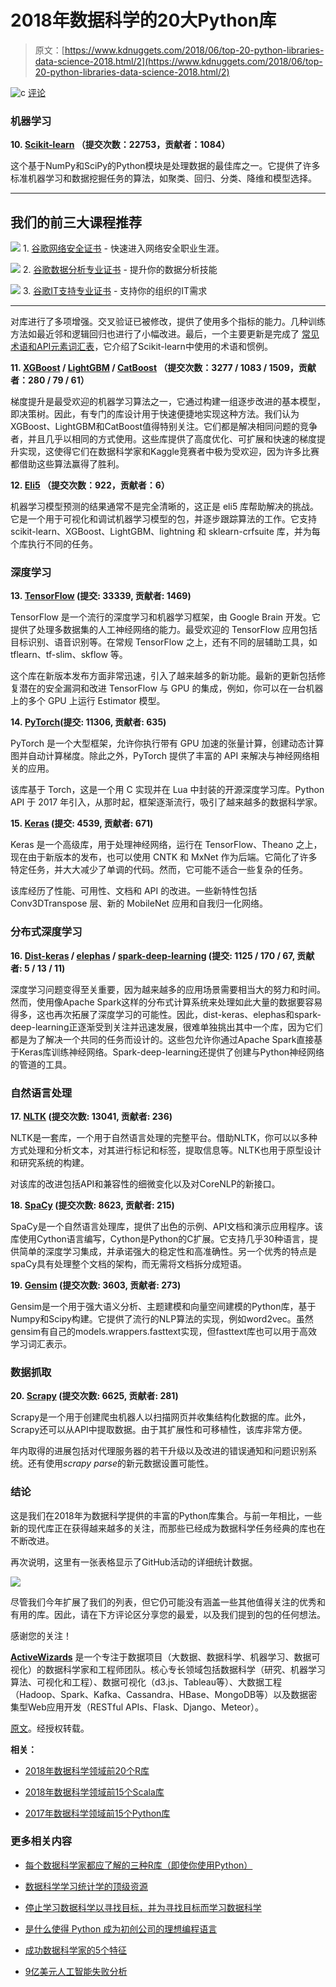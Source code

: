 # 2018年数据科学的20大Python库

> 原文：[https://www.kdnuggets.com/2018/06/top-20-python-libraries-data-science-2018.html/2](https://www.kdnuggets.com/2018/06/top-20-python-libraries-data-science-2018.html/2)

![c](../Images/3d9c022da2d331bb56691a9617b91b90.png) [评论](/2018/06/top-20-python-libraries-data-science-2018.html?page=2#comments)

### 机器学习

**10. [Scikit-learn](http://scikit-learn.org/stable/) （提交次数：22753，贡献者：1084）**

这个基于NumPy和SciPy的Python模块是处理数据的最佳库之一。它提供了许多标准机器学习和数据挖掘任务的算法，如聚类、回归、分类、降维和模型选择。

* * *

## 我们的前三大课程推荐

![](../Images/0244c01ba9267c002ef39d4907e0b8fb.png) 1\. [谷歌网络安全证书](https://www.kdnuggets.com/google-cybersecurity) - 快速进入网络安全职业生涯。

![](../Images/e225c49c3c91745821c8c0368bf04711.png) 2\. [谷歌数据分析专业证书](https://www.kdnuggets.com/google-data-analytics) - 提升你的数据分析技能

![](../Images/0244c01ba9267c002ef39d4907e0b8fb.png) 3\. [谷歌IT支持专业证书](https://www.kdnuggets.com/google-itsupport) - 支持你的组织的IT需求

* * *

对库进行了多项增强。交叉验证已被修改，提供了使用多个指标的能力。几种训练方法如最近邻和逻辑回归也进行了小幅改进。最后，一个主要更新是完成了 [常见术语和API元素词汇表](http://scikit-learn.org/dev/glossary.html#glossary)，它介绍了Scikit-learn中使用的术语和惯例。

**11. [XGBoost](http://xgboost.readthedocs.io/en/latest/) / [LightGBM](http://lightgbm.readthedocs.io/en/latest/Python-Intro.html) / [CatBoost](https://github.com/catboost/catboost) （提交次数：3277 / 1083 / 1509，贡献者：280 / 79 / 61）**

梯度提升是最受欢迎的机器学习算法之一，它通过构建一组逐步改进的基本模型，即决策树。因此，有专门的库设计用于快速便捷地实现这种方法。我们认为XGBoost、LightGBM和CatBoost值得特别关注。它们都是解决相同问题的竞争者，并且几乎以相同的方式使用。这些库提供了高度优化、可扩展和快速的梯度提升实现，这使得它们在数据科学家和Kaggle竞赛者中极为受欢迎，因为许多比赛都借助这些算法赢得了胜利。

**12. [Eli5](https://eli5.readthedocs.io/en/latest/) （提交次数：922，贡献者：6）**

机器学习模型预测的结果通常不是完全清晰的，这正是 eli5 库帮助解决的挑战。它是一个用于可视化和调试机器学习模型的包，并逐步跟踪算法的工作。它支持 scikit-learn、XGBoost、LightGBM、lightning 和 sklearn-crfsuite 库，并为每个库执行不同的任务。

### 深度学习

**13. [TensorFlow](https://www.tensorflow.org/) (提交: 33339, 贡献者: 1469)**

TensorFlow 是一个流行的深度学习和机器学习框架，由 Google Brain 开发。它提供了处理多数据集的人工神经网络的能力。最受欢迎的 TensorFlow 应用包括目标识别、语音识别等。在常规 TensorFlow 之上，还有不同的层辅助工具，如 tflearn、tf-slim、skflow 等。

这个库在新版本发布方面非常迅速，引入了越来越多的新功能。最新的更新包括修复潜在的安全漏洞和改进 TensorFlow 与 GPU 的集成，例如，你可以在一台机器上的多个 GPU 上运行 Estimator 模型。

**14. [PyTorch](https://pytorch.org/)(提交: 11306, 贡献者: 635)**

PyTorch 是一个大型框架，允许你执行带有 GPU 加速的张量计算，创建动态计算图并自动计算梯度。除此之外，PyTorch 提供了丰富的 API 来解决与神经网络相关的应用。

该库基于 Torch，这是一个用 C 实现并在 Lua 中封装的开源深度学习库。Python API 于 2017 年引入，从那时起，框架逐渐流行，吸引了越来越多的数据科学家。

**15. [Keras](https://keras.io/) (提交: 4539, 贡献者: 671)**

Keras 是一个高级库，用于处理神经网络，运行在 TensorFlow、Theano 之上，现在由于新版本的发布，也可以使用 CNTK 和 MxNet 作为后端。它简化了许多特定任务，并大大减少了单调的代码。然而，它可能不适合一些复杂的任务。

该库经历了性能、可用性、文档和 API 的改进。一些新特性包括 Conv3DTranspose 层、新的 MobileNet 应用和自我归一化网络。

### 分布式深度学习

**16. [Dist-keras](http://joerihermans.com/work/distributed-keras/) / [elephas](https://pypi.org/project/elephas/) / [spark-deep-learning](https://databricks.github.io/spark-deep-learning/site/index.html) (提交: 1125 / 170 / 67, 贡献者: 5 / 13 / 11)**

深度学习问题变得至关重要，因为越来越多的应用场景需要相当大的努力和时间。然而，使用像Apache Spark这样的分布式计算系统来处理如此大量的数据要容易得多，这也再次拓展了深度学习的可能性。因此，dist-keras、elephas和spark-deep-learning正逐渐受到关注并迅速发展，很难单独挑出其中一个库，因为它们都是为了解决一个共同的任务而设计的。这些包允许你通过Apache Spark直接基于Keras库训练神经网络。Spark-deep-learning还提供了创建与Python神经网络的管道的工具。

### 自然语言处理

**17. [NLTK](https://www.nltk.org/) (提交次数: 13041, 贡献者: 236)**

NLTK是一套库，一个用于自然语言处理的完整平台。借助NLTK，你可以以多种方式处理和分析文本，对其进行标记和标签，提取信息等。NLTK也用于原型设计和研究系统的构建。

对该库的改进包括API和兼容性的细微变化以及对CoreNLP的新接口。

**18. [SpaCy](https://spacy.io/) (提交次数: 8623, 贡献者: 215)**

SpaCy是一个自然语言处理库，提供了出色的示例、API文档和演示应用程序。该库使用Cython语言编写，Cython是Python的C扩展。它支持几乎30种语言，提供简单的深度学习集成，并承诺强大的稳定性和高准确性。另一个优秀的特点是spaCy具有处理整个文档的架构，而无需将文档拆分成短语。

**19. [Gensim](https://radimrehurek.com/gensim/) (提交次数: 3603, 贡献者: 273)**

Gensim是一个用于强大语义分析、主题建模和向量空间建模的Python库，基于Numpy和Scipy构建。它提供了流行的NLP算法的实现，例如word2vec。虽然gensim有自己的models.wrappers.fasttext实现，但fasttext库也可以用于高效学习词汇表示。

### 数据抓取

**20. [Scrapy](https://scrapy.org/) (提交次数: 6625, 贡献者: 281)**

Scrapy是一个用于创建爬虫机器人以扫描网页并收集结构化数据的库。此外，Scrapy还可以从API中提取数据。由于其扩展性和可移植性，该库非常方便。

年内取得的进展包括对代理服务器的若干升级以及改进的错误通知和问题识别系统。还有使用*scrapy parse*的新元数据设置可能性。

### 结论

这是我们在2018年为数据科学提供的丰富的Python库集合。与前一年相比，一些新的现代库正在获得越来越多的关注，而那些已经成为数据科学任务经典的库也在不断改进。

再次说明，这里有一张表格显示了GitHub活动的详细统计数据。

[![](../Images/ddf3e1fb2bd91a4d4b4854c6e76b46a7.png)](https://activewizards.com/content/blog/Top_20_Python_libraries_for_data_science_-_2018/github-table01-by-click.jpg)

尽管我们今年扩展了我们的列表，但它仍可能没有涵盖一些其他值得关注的优秀和有用的库。因此，请在下方评论区分享您的最爱，以及我们提到的包的任何想法。

感谢您的关注！

**[ActiveWizards](https://activewizards.com/)** 是一个专注于数据项目（大数据、数据科学、机器学习、数据可视化）的数据科学家和工程师团队。核心专长领域包括数据科学（研究、机器学习算法、可视化和工程）、数据可视化（d3.js、Tableau等）、大数据工程（Hadoop、Spark、Kafka、Cassandra、HBase、MongoDB等）以及数据密集型Web应用开发（RESTful APIs、Flask、Django、Meteor）。

[原文](https://activewizards.com/blog/top-20-python-libraries-for-data-science-in-2018/)。经授权转载。

**相关：**

+   [2018年数据科学领域前20个R库](/2018/05/top-20-r-libraries-data-science-2018.html)

+   [2018年数据科学领域前15个Scala库](/2018/02/top-15-scala-libraries-data-science-2018.html)

+   [2017年数据科学领域前15个Python库](/2017/06/top-15-python-libraries-data-science.html)

### 更多相关内容

+   [每个数据科学家都应了解的三种R库（即使你使用Python）](https://www.kdnuggets.com/2021/12/three-r-libraries-every-data-scientist-know-even-python.html)

+   [数据科学学习统计学的顶级资源](https://www.kdnuggets.com/2021/12/springboard-top-resources-learn-data-science-statistics.html)

+   [停止学习数据科学以寻找目标，并为寻找目标而学习数据科学](https://www.kdnuggets.com/2021/12/stop-learning-data-science-find-purpose.html)

+   [是什么使得 Python 成为初创公司的理想编程语言](https://www.kdnuggets.com/2021/12/makes-python-ideal-programming-language-startups.html)

+   [成功数据科学家的5个特征](https://www.kdnuggets.com/2021/12/5-characteristics-successful-data-scientist.html)

+   [9亿美元人工智能失败分析](https://www.kdnuggets.com/2021/12/9b-ai-failure-examined.html)
